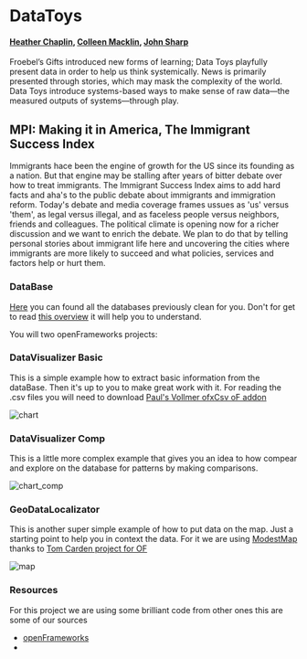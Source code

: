 # DataToys
#### [Heather Chaplin](https://twitter.com/heatherchaplin), [Colleen Macklin](https://twitter.com/colleenmacklin), [John Sharp](https://twitter.com/jofsharp)

Froebel’s Gifts introduced new forms of learning; Data Toys playfully present data in order to help us think systemically. News is primarily presented through stories, which may mask the complexity of the world. Data Toys introduce systems-based ways to make sense of raw data—the measured outputs of systems—through play.


## MPI: Making it in America, The Immigrant Success Index
Immigrants hace been the engine of growth for the US since its founding as a nation. But that engine may be stalling after years of bitter debate over how to treat immigrants.
The Immigrant Success Index aims to add hard facts and aha's to the public debate about immigrants and immigration reform. Today's debate and media coverage frames ussues as 'us' versus 'them', as legal versus illegal, and as faceless people versus neighbors, friends and colleagues. The political climate is opening now for a richer discussion and we want to enrich the debate. We plan to do that by telling personal stories about immigrant life here and uncovering the cities where immigrants are more likely to succeed and what policies, services and factors help or hurt them.

### DataBase
 [Here](https://github.com/patriciogonzalezvivo/DataToys/tree/master/MPI_DataBase) you can found all the databases previously clean for you.
 Don't for get to read [this overview](https://github.com/patriciogonzalezvivo/DataToys/blob/master/MPI_DataBase/data_overview.pdf?raw=true) it will help you to understand.
 
 You will two openFrameworks projects:
 
### DataVisualizer Basic
This is a simple example how to extract basic information from the dataBase. Then it's up to you to make great work with it.
For reading the .csv files you will need to download [Paul's Vollmer ofxCsv oF addon](https://github.com/WrongEntertainment/ofxCsv)

![chart](https://raw.github.com/patriciogonzalezvivo/DataToys/master/images/chart.png)

### DataVisualizer Comp
This is a little more complex example that gives you an idea to how compear and explore on the database for patterns by making comparisons.

![chart_comp](https://raw.github.com/patriciogonzalezvivo/DataToys/master/images/comp.png)

### GeoDataLocalizator
This is another super simple example of how to put data on the map. Just a starting point to help you in context the data.
For it we are using [ModestMap](http://modestmaps.com/) thanks to [Tom Carden project for OF](https://github.com/RandomEtc/modestmaps-of)

![map](https://raw.github.com/patriciogonzalezvivo/DataToys/master/images/map.png)

### Resources
For this project we are using some brilliant code from other ones this are some of our sources 

* [openFrameworks](http://www.openframeworks.cc/)
* 

